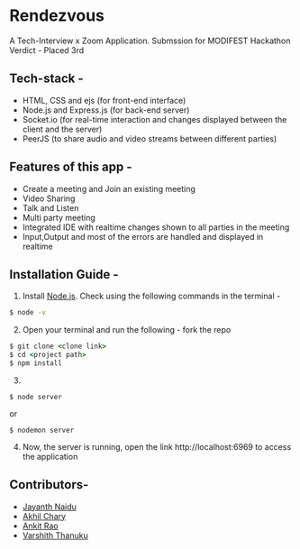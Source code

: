 # Rendezvous
A Tech-Interview x Zoom Application.
Submssion for MODIFEST Hackathon
Verdict - Placed 3rd


## Tech-stack -
- HTML, CSS and ejs (for front-end interface)
- Node.js and Express.js (for back-end server)
- Socket.io (for real-time interaction and changes displayed between the client and the server)
- PeerJS (to share audio and video streams between different parties)

## Features of this app -
- Create a meeting and Join an existing meeting
- Video Sharing
- Talk and Listen
- Multi party meeting
- Integrated IDE with realtime changes shown to all parties in the meeting
- Input,Output and most of the errors are handled and displayed in realtime

## Installation Guide -

1. Install [Node.js](https://nodejs.org/). Check using the following commands in the terminal -

```cmd
$ node -v
```
2. Open your terminal and run the following -
fork the repo
```cmd
$ git clone <clone link>
$ cd <project path>
$ npm install
```

3.
```
$ node server
```
or
```
$ nodemon server
```


4. Now, the server is running, open the link http://localhost:6969 to access the application

## Contributors-
- [Jayanth Naidu](https://github.com/noobguy77)
- [Akhil Chary](https://github.com/Akhilchary)
- [Ankit Rao](https://github.com/ANKIT11RAO)
- [Varshith Thanuku](https://github.com/varshith1106)
